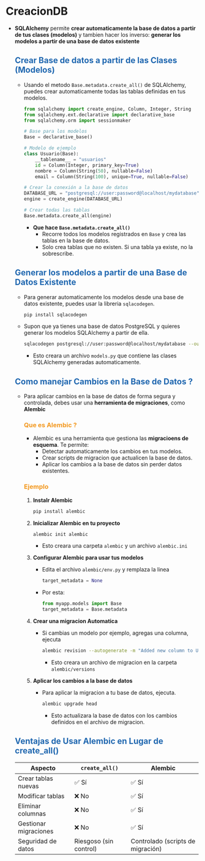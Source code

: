 # CreacionDB

* **SQLAlchemy** permite **crear automaticamente la base de datos a partir de tus clases (modelos)** y tambien hacer los inverso: **generar los modelos a partir de una base de datos existente**

    ## <span style="color:#2168b0">Crear Base de datos a partir de las Clases (Modelos)</span>
    
    * Usando el metodo `Base.metadata.create_all()` de SQLAlchemy, puedes crear automaticamente todas las tablas definidas en tus modelos.
    
        ```python
        from sqlalchemy import create_engine, Column, Integer, String
        from sqlalchemy.ext.declarative import declarative_base
        from sqlalchemy.orm import sessionmaker

        # Base para los modelos
        Base = declarative_base()

        # Modelo de ejemplo
        class Usuario(Base):
            __tablename__ = "usuarios"
            id = Column(Integer, primary_key=True)
            nombre = Column(String(50), nullable=False)
            email = Column(String(100), unique=True, nullable=False)

        # Crear la conexión a la base de datos
        DATABASE_URL = "postgresql://user:password@localhost/mydatabase"
        engine = create_engine(DATABASE_URL)

        # Crear todas las tablas
        Base.metadata.create_all(engine)
        ```
        * **Que hace `Base.metadata.create_all()`**
            * Recorre todos los modelos registrados en `Base` y crea las tablas en la base de datos.
            * Solo crea tablas que no existen. Si una tabla ya existe, no la sobrescribe.
            
    ## <span style="color:#2168b0">Generar los modelos a partir de una Base de Datos Existente</span>
    
    * Para generar automaticamente los modelos desde una base de datos existente, puedes usar la libreria `sqlacodegen`.
    
        ```bash
        pip install sqlacodegen
        ```
    * Supon que ya tienes una base de datos PostgreSQL y quieres generar los modelos SQLAlchemy a partir de ella.
    
        ```bash
        sqlacodegen postgresql://user:password@localhost/mydatabase --outfile models.py
        ```
        * Esto creara un archivo `models.py` que contiene las clases SQLAlchemy generadas automaticamente.
        
    ## <span style="color:#2168b0">Como manejar Cambios en la Base de Datos ?</span>
    
    * Para aplicar cambios en la base de datos de forma segura y controlada, debes usar una **herramienta de migraciones**, como **Alembic**
    
        ### <span style="color:#f39921">Que es Alembic ?</span>
        
        * Alembic es una herramienta que gestiona las **migracioens de esquema**. Te permite:
            * Detectar automaticamente los cambios en tus modelos.
            * Crear scripts de migracion que actualicen la base de datos.
            * Aplicar los cambios a la base de datos sin perder datos existentes.
            
        ### <span style="color:#f39921">Ejemplo</span>
        
        1. **Instalr Alembic**

            ```bash
            pip install alembic
            ```
        2. **Inicializar Alembic en tu proyecto**

            ```bash
            alembic init alembic
            ```
            * Esto creara una carpeta `alembic` y un archivo `alembic.ini`

        3. **Configurar Alembic para usar tus modelos**
            * Edita el archivo `alembic/env.py` y remplaza la linea
            
                ```python
                target_metadata = None
                ```
            * Por esta:
            
                ```python
                from myapp.models import Base
                target_metadata = Base.metadata
                ```

        4. **Crear una migracion Automatica**
            * Si cambias un modelo por ejemplo, agregas una columna, ejecuta
            
                ```bash
                alembic revision --autogenerate -m "Added new column to Usuario"
                ```
                * Esto creara un archivo de migracion en la carpeta `alembic/versions`
                
        5. **Aplicar los cambios a la base de datos**
            * Para aplicar la migracion a tu base de datos, ejecuta.
            
                ```bash
                alembic upgrade head
                ```
                * Esto actualizara la base de datos con los cambios definidos en el archivo de migracion.
                

    ## <span style="color:#2168b0">Ventajas de Usar Alembic en Lugar de create_all()</span>

    |      **Aspecto**      |   **`create_all()`**   |            **Alembic**            |
    | --------------------- | ---------------------- | --------------------------------- |
    | Crear tablas nuevas   | ✅ Sí                   | ✅ Sí                              |
    | Modificar tablas      | ❌ No                   | ✅ Sí                              |
    | Eliminar columnas     | ❌ No                   | ✅ Sí                              |
    | Gestionar migraciones | ❌ No                   | ✅ Sí                              |
    | Seguridad de datos    | Riesgoso (sin control) | Controlado (scripts de migración) |
            
                
        


        
        


    

    